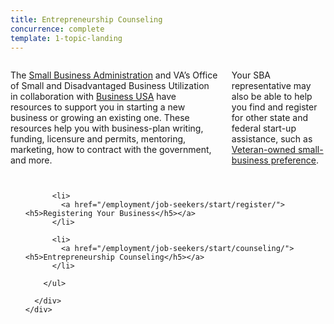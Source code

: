 ```yaml
---
title: Entrepreneurship Counseling
concurrence: complete
template: 1-topic-landing
---
```


<div class="main" role="main" markdown="0">

<div class="section one" markdown="0">
<div class="primary" markdown="0">
<div class="row" markdown="0">
<div class="small-12 columns" markdown="1">

The [Small Business Administration](https://www.sba.gov/content/veteran-service-disabled-veteran-owned) and VA’s Office of Small and Disadvantaged Business Utilization in collaboration with [Business USA](http://business.usa.gov/) have resources to support you in starting a new business or growing an existing one. These resources help you with business-plan writing, funding, licensure and permits, mentoring, marketing, how to contract with the government, and more. 

Your SBA representative may also be able to help you find and register for other state and federal start-up assistance, such as [Veteran-owned small-business preference](/employment/job-seekers/service-disabled). 


</div>
</div>
</div>


  <div class="navigation">
    <div class="row">
      <div class="small-12 columns">
        <ul class="small-block-grid-1 medium-block-grid-3 cards small">

          <li>
            <a href="/employment/job-seekers/start/register/"><h5>Registering Your Business</h5></a>
          </li>

          <li>
            <a href="/employment/job-seekers/start/counseling/"><h5>Entrepreneurship Counseling</h5></a>
          </li>  

        </ul>

      </div>
    </div>  
  </div>

</div>
